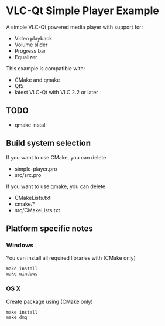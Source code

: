 # VLC-Qt Simple Player Example

A simple VLC-Qt powered media player with support for:
  - Video playback
  - Volume slider
  - Progress bar
  - Equalizer

This example is compatible with:
  - CMake and qmake
  - Qt5
  - latest VLC-Qt with VLC 2.2 or later

## TODO
  - qmake install

## Build system selection
If you want to use CMake, you can delete
  - simple-player.pro
  - src/src.pro

If you want to use qmake, you can delete
  - CMakeLists.txt
  - cmake/*
  - src/CMakeLists.txt


## Platform specific notes

### Windows

You can install all required libraries with (CMake only)
```
make install
make windows
```

### OS X

Create package using (CMake only)
```
make install
make dmg
```